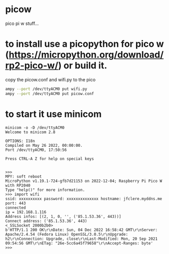 # picow
pico pi w stuff...

# to install use a picopython for pico w (https://micropython.org/download/rp2-pico-w/) or build it.
copy the picow.conf and wifi.py to the pico
```bash
ampy --port /dev/ttyACM0 put wifi.py
ampy --port /dev/ttyACM0 put picow.conf
```
# to start it use minicom
```
minicom -o -D /dev/ttyACM0
Welcome to minicom 2.8

OPTIONS: I18n 
Compiled on May 26 2022, 00:00:00.
Port /dev/ttyACM0, 17:50:56

Press CTRL-A Z for help on special keys


>>> 
MPY: soft reboot
MicroPython v1.19.1-724-gfb7d21153 on 2022-12-04; Raspberry Pi Pico W with RP2040
Type "help()" for more information.
>>> import wifi
ssid: xxxxxxxxxx password: xxxxxxxxxxxxxx hostname: jfclere.myddns.me port: 443
connected
ip = 192.168.1.116
Address infos: [(2, 1, 0, '', ('85.1.53.36', 443))]
Connect address: ('85.1.53.36', 443)
<_SSLSocket 2000b2b0>
b'HTTP/1.1 200 OK\r\nDate: Sun, 04 Dec 2022 16:58:42 GMT\r\nServer: Apache/2.4.54 (Fedora Linux) OpenSSL/3.0.5\r\nUpgrade: h2\r\nConnection: Upgrade, close\r\nLast-Modified: Mon, 20 Sep 2021 09:54:56 GMT\r\nETag: "26e-5cc6a45f79658"\r\nAccept-Ranges: byte'
>>> 
```
